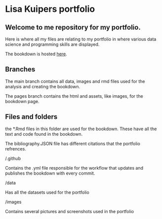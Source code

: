 # Lisa Kuipers portfolio

## Welcome to me repository for my portfolio.

Here is where all my files are relating to my portfolio in where various data science and programming skills are displayed.

The bookdown is hosted [here](https://lisa-kuipers26.github.io/lisakuipers-portfolio/).

## Branches
The main branch contains all data, images and rmd files used for the analysis and creating the bookdown.

The pages branch contains the html and assets, like images, for the bookdown page.


## Files and folders

the *.Rmd files in this folder are used for the bookdown. These have all the text and code found in the bookdown. 

The bibliography.JSON file has different citations that the portfolio refrences.

/.github

Contains the .yml file responsible for the workflow that updates and publishes the bookdown with every commit.

/data

Has all the datasets used for the portfolio

/images

Contains several pictures and screenshots used in the portfolio